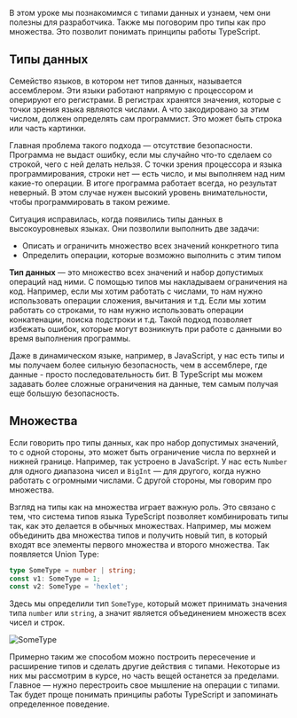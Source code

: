 
В этом уроке мы познакомимся с типами данных и узнаем, чем они полезны для разработчика. Также мы поговорим про типы как про множества. Это позволит понимать принципы работы TypeScript.

## Типы данных

Семейство языков, в котором нет типов данных, называется ассемблером. Эти языки работают напрямую с процессором и оперируют его регистрами. В регистрах хранятся значения, которые с точки зрения языка являются числами. А что закодировано за этим числом, должен определять сам программист. Это может быть строка или часть картинки.

Главная проблема такого подхода — отсутствие безопасности. Программа не выдаст ошибку, если мы случайно что-то сделаем со строкой, чего с ней делать нельзя. С точки зрения процессора и языка программирования, строки нет — есть число, и мы выполняем над ним какие-то операции. В итоге программа работает всегда, но результат неверный. В этом случае нужен высокий уровень внимательности, чтобы программировать в таком режиме.

Ситуация исправилась, когда появились типы данных в высокоуровневых языках. Они позволили выполнить две задачи:

* Описать и ограничить множество всех значений конкретного типа
* Определить операции, которые возможно выполнить с этим типом

**Тип данных** — это множество всех значений и набор допустимых операций над ними. С помощью типов мы накладываем ограничения на код. Например, если мы хотим работать с числами, то нам нужно использовать операции сложения, вычитания и т.д. Если мы хотим работать со строками, то нам нужно использовать операции конкатенации, поиска подстроки и т.д. Такой подход позволяет избежать ошибок, которые могут возникнуть при работе с данными во время выполнения программы.

Даже в динамическом языке, например, в JavaScript, у нас есть типы и мы получаем более сильную безопасность, чем в ассемблере, где данные - просто последовательность бит. В TypeScript мы можем задавать более сложные ограничения на данные, тем самым получая еще большую безопасность.

## Множества

Если говорить про типы данных, как про набор допустимых значений, то с одной стороны, это может быть ограничение числа по верхней и нижней границе. Например, так устроено в JavaScript. У нас есть `Number` для одного диапазона чисел и `BigInt` — для другого, когда нужно работать с огромными числами. С другой стороны, мы говорим про множества.

Взгляд на типы как на множества играет важную роль. Это связано с тем, что система типов языка TypeScript позволяет комбинировать типы так, как это делается в обычных множествах. Например, мы можем объединить два множества типов и получить новый тип, в который входят все элементы первого множества и второго множества. Так появляется Union Type:

```typescript
type SomeType = number | string;
const v1: SomeType = 1;
const v2: SomeType = 'hexlet';
```

Здесь мы определили тип `SomeType`, который может принимать значения типа `number` или `string`, а значит является объединением множеств всех чисел и строк.

![SomeType](../assets/some_type.png)

Примерно таким же способом можно построить пересечение и расширение типов и сделать другие действия с типами. Некоторые из них мы рассмотрим в курсе, но часть вещей останется за пределами. Главное — нужно перестроить свое мышление на операции с типами. Так будет проще понимать принципы работы TypeScript и запоминать определенное поведение.
